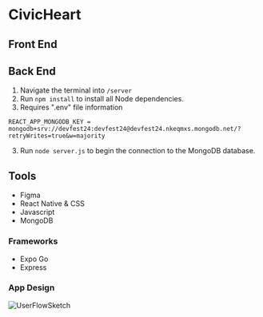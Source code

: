# CivicHeart


## Front End

## Back End
1. Navigate the terminal into `/server`
2. Run `npm install` to install all Node dependencies.
3. Requires ".env" file information
```
REACT_APP_MONGODB_KEY = mongodb+srv://devfest24:devfest24@devfest24.nkeqmxs.mongodb.net/?retryWrites=true&w=majority
```
3. Run `node server.js` to begin the connection to the MongoDB database.

## Tools

- Figma
- React Native & CSS
- Javascript
- MongoDB

### Frameworks
- Expo Go
- Express

### App Design
![UserFlowSketch](https://cdn.discordapp.com/attachments/1200628145502568458/1203588385852358716/Untitled_Notebook_3-1.jpg?ex=65d1a408&is=65bf2f08&hm=a41edcdad5f75f6f7b40c649538bd27bb3e4c2cf8742ac206435f2cbbd70b3a6&)